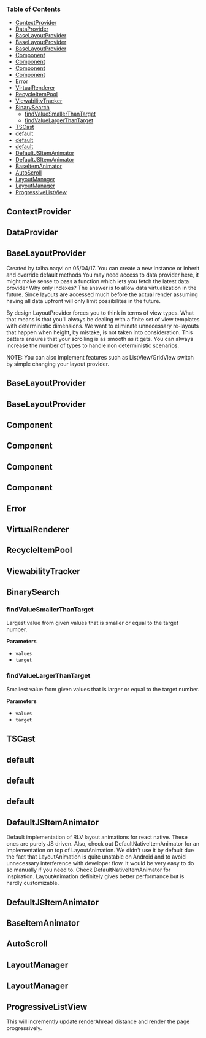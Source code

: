 <!-- Generated by documentation.js. Update this documentation by updating the source code. -->

### Table of Contents

-   [ContextProvider][1]
-   [DataProvider][2]
-   [BaseLayoutProvider][3]
-   [BaseLayoutProvider][4]
-   [BaseLayoutProvider][5]
-   [Component][6]
-   [Component][7]
-   [Component][8]
-   [Component][9]
-   [Error][10]
-   [VirtualRenderer][11]
-   [RecycleItemPool][12]
-   [ViewabilityTracker][13]
-   [BinarySearch][14]
    -   [findValueSmallerThanTarget][15]
    -   [findValueLargerThanTarget][16]
-   [TSCast][17]
-   [default][18]
-   [default][19]
-   [default][20]
-   [DefaultJSItemAnimator][21]
-   [DefaultJSItemAnimator][22]
-   [BaseItemAnimator][23]
-   [AutoScroll][24]
-   [LayoutManager][25]
-   [LayoutManager][26]
-   [ProgressiveListView][27]

## ContextProvider

## DataProvider

## BaseLayoutProvider

Created by talha.naqvi on 05/04/17.
You can create a new instance or inherit and override default methods
You may need access to data provider here, it might make sense to pass a function which lets you fetch the latest data provider
Why only indexes? The answer is to allow data virtualization in the future. Since layouts are accessed much before the actual render assuming having all
data upfront will only limit possibilites in the future.

By design LayoutProvider forces you to think in terms of view types. What that means is that you'll always be dealing with a finite set of view templates
with deterministic dimensions. We want to eliminate unnecessary re-layouts that happen when height, by mistake, is not taken into consideration.
This patters ensures that your scrolling is as smooth as it gets. You can always increase the number of types to handle non deterministic scenarios.

NOTE: You can also implement features such as ListView/GridView switch by simple changing your layout provider.

## BaseLayoutProvider

## BaseLayoutProvider

## Component

## Component

## Component

## Component

## Error

## VirtualRenderer

## RecycleItemPool

## ViewabilityTracker

## BinarySearch

### findValueSmallerThanTarget

Largest value from given values that is smaller or equal to the target number.

**Parameters**

-   `values`  
-   `target`  

### findValueLargerThanTarget

Smallest value from given values that is larger or equal to the target number.

**Parameters**

-   `values`  
-   `target`  

## TSCast

## default

## default

## default

## DefaultJSItemAnimator

Default implementation of RLV layout animations for react native. These ones are purely JS driven. Also, check out DefaultNativeItemAnimator
for an implementation on top of LayoutAnimation. We didn't use it by default due the fact that LayoutAnimation is quite
unstable on Android and to avoid unnecessary interference with developer flow. It would be very easy to do so manually if
you need to. Check DefaultNativeItemAnimator for inspiration. LayoutAnimation definitely gives better performance but is
hardly customizable.

## DefaultJSItemAnimator

## BaseItemAnimator

## AutoScroll

## LayoutManager

## LayoutManager

## ProgressiveListView

This will incremently update renderAhread distance and render the page progressively.

[1]: #contextprovider

[2]: #dataprovider

[3]: #baselayoutprovider

[4]: #baselayoutprovider-1

[5]: #baselayoutprovider-2

[6]: #component

[7]: #component-1

[8]: #component-2

[9]: #component-3

[10]: #error

[11]: #virtualrenderer

[12]: #recycleitempool

[13]: #viewabilitytracker

[14]: #binarysearch

[15]: #findvaluesmallerthantarget

[16]: #findvaluelargerthantarget

[17]: #tscast

[18]: #default

[19]: #default-1

[20]: #default-2

[21]: #defaultjsitemanimator

[22]: #defaultjsitemanimator-1

[23]: #baseitemanimator

[24]: #autoscroll

[25]: #layoutmanager

[26]: #layoutmanager-1

[27]: #progressivelistview
